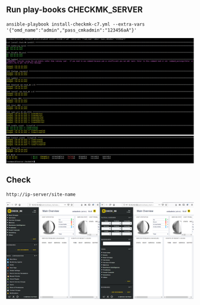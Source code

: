 ## Run play-books CHECKMK_SERVER

```
ansible-playbook install-checkmk-c7.yml --extra-vars '{"omd_name":"admin","pass_cmkadmin":"123456aA"}'
```

![](../img-play-books/Screenshot_347.png)
![](../img-play-books/Screenshot_348.png)

## Check 

```
http://ip-server/site-name
```

![](../img-play-books/Screenshot_346.png)


